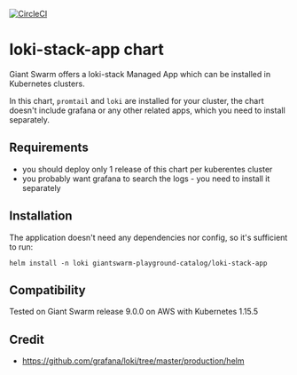 [![CircleCI](https://circleci.com/gh/giantswarm/loki-stack-app.svg?style=shield)](https://circleci.com/gh/giantswarm/loki-stack-app)

# loki-stack-app chart

Giant Swarm offers a loki-stack Managed App which can be installed in Kubernetes clusters.

In this chart, `promtail` and `loki` are installed for your cluster, the chart
doesn't include grafana or any other related apps, which you need to install separately.

## Requirements

- you should deploy only 1 release of this chart per kuberentes cluster
- you probably want grafana to search the logs - you need to install it separately

## Installation

The application doesn't need any dependencies nor config, so it's sufficient to run:

```text
helm install -n loki giantswarm-playground-catalog/loki-stack-app
```

## Compatibility

Tested on Giant Swarm release 9.0.0 on AWS with Kubernetes 1.15.5

## Credit

* https://github.com/grafana/loki/tree/master/production/helm

